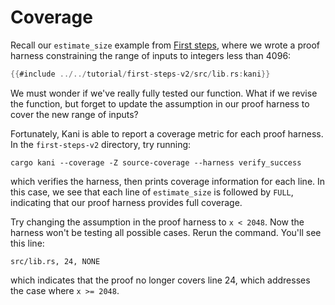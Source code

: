 # Coverage

Recall our `estimate_size` example from [First steps](../../tutorial-first-steps.md),
where we wrote a proof harness constraining the range of inputs to integers less than 4096:

```rust
{{#include ../../tutorial/first-steps-v2/src/lib.rs:kani}}
```

We must wonder if we've really fully tested our function.
What if we revise the function, but forget to update the assumption in our proof harness to cover the new range of inputs?

Fortunately, Kani is able to report a coverage metric for each proof harness.
In the `first-steps-v2` directory, try running:

```
cargo kani --coverage -Z source-coverage --harness verify_success
```

which verifies the harness, then prints coverage information for each line.
In this case, we see that each line of `estimate_size` is followed by `FULL`, indicating that our proof harness provides full coverage.

Try changing the assumption in the proof harness to `x < 2048`.
Now the harness won't be testing all possible cases.
Rerun the command.
You'll see this line:

```
src/lib.rs, 24, NONE
```

which indicates that the proof no longer covers line 24, which addresses the case where `x >= 2048`.

